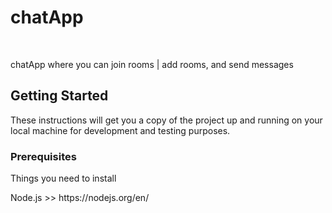 <h1>chatApp</h1>
<br />
<p>chatApp where you can join rooms | add rooms, and send messages</p>
<h2>Getting Started</h2>
<p>These instructions will get you a copy of the project up and running on your local machine for development and testing purposes.</p>
<h3>Prerequisites</h3>
<p>Things you need to install</p>
<p>Node.js >> https://nodejs.org/en/</p>



